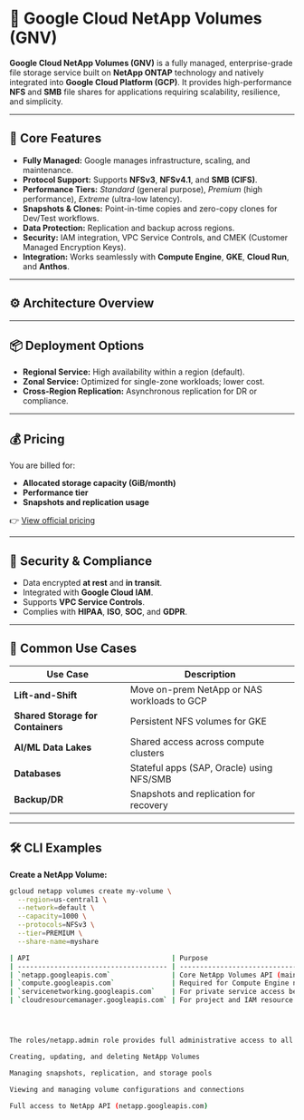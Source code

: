 # 🚀 Google Cloud NetApp Volumes (GNV)

**Google Cloud NetApp Volumes (GNV)** is a fully managed, enterprise-grade file storage service built on **NetApp ONTAP** technology and natively integrated into **Google Cloud Platform (GCP)**. It provides high-performance **NFS** and **SMB** file shares for applications requiring scalability, resilience, and simplicity.

---

## 🧩 Core Features
- **Fully Managed:** Google manages infrastructure, scaling, and maintenance.  
- **Protocol Support:** Supports **NFSv3**, **NFSv4.1**, and **SMB (CIFS)**.  
- **Performance Tiers:** *Standard* (general purpose), *Premium* (high performance), *Extreme* (ultra-low latency).  
- **Snapshots & Clones:** Point-in-time copies and zero-copy clones for Dev/Test workflows.  
- **Data Protection:** Replication and backup across regions.  
- **Security:** IAM integration, VPC Service Controls, and CMEK (Customer Managed Encryption Keys).  
- **Integration:** Works seamlessly with **Compute Engine**, **GKE**, **Cloud Run**, and **Anthos**.

---

## ⚙️ Architecture Overview




---

## 📦 Deployment Options
- **Regional Service:** High availability within a region (default).  
- **Zonal Service:** Optimized for single-zone workloads; lower cost.  
- **Cross-Region Replication:** Asynchronous replication for DR or compliance.

---

## 💰 Pricing
You are billed for:
- **Allocated storage capacity (GiB/month)**
- **Performance tier**
- **Snapshots and replication usage**

👉 [View official pricing](https://cloud.google.com/netapp/volumes/pricing)

---

## 🔐 Security & Compliance
- Data encrypted **at rest** and **in transit**.  
- Integrated with **Google Cloud IAM**.  
- Supports **VPC Service Controls**.  
- Complies with **HIPAA**, **ISO**, **SOC**, and **GDPR**.

---

## 🧠 Common Use Cases
| Use Case | Description |
|-----------|--------------|
| **Lift-and-Shift** | Move on-prem NetApp or NAS workloads to GCP |
| **Shared Storage for Containers** | Persistent NFS volumes for GKE |
| **AI/ML Data Lakes** | Shared access across compute clusters |
| **Databases** | Stateful apps (SAP, Oracle) using NFS/SMB |
| **Backup/DR** | Snapshots and replication for recovery |

---

## 🛠️ CLI Examples
**Create a NetApp Volume:**
```bash
gcloud netapp volumes create my-volume \
  --region=us-central1 \
  --network=default \
  --capacity=1000 \
  --protocols=NFSv3 \
  --tier=PREMIUM \
  --share-name=myshare

| API                                   | Purpose                                                    |
| ------------------------------------- | ---------------------------------------------------------- |
| `netapp.googleapis.com`               | Core NetApp Volumes API (main service endpoint).           |
| `compute.googleapis.com`              | Required for Compute Engine network access.                |
| `servicenetworking.googleapis.com`    | For private service access between GCP and NetApp systems. |
| `cloudresourcemanager.googleapis.com` | For project and IAM resource access.                       |




The roles/netapp.admin role provides full administrative access to all NetApp resources within a Google Cloud project, including:

Creating, updating, and deleting NetApp Volumes

Managing snapshots, replication, and storage pools

Viewing and managing volume configurations and connections

Full access to NetApp API (netapp.googleapis.com)
